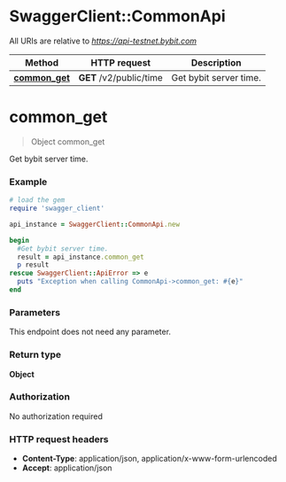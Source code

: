 # SwaggerClient::CommonApi

All URIs are relative to *https://api-testnet.bybit.com*

Method | HTTP request | Description
------------- | ------------- | -------------
[**common_get**](CommonApi.md#common_get) | **GET** /v2/public/time | Get bybit server time.


# **common_get**
> Object common_get

Get bybit server time.

### Example
```ruby
# load the gem
require 'swagger_client'

api_instance = SwaggerClient::CommonApi.new

begin
  #Get bybit server time.
  result = api_instance.common_get
  p result
rescue SwaggerClient::ApiError => e
  puts "Exception when calling CommonApi->common_get: #{e}"
end
```

### Parameters
This endpoint does not need any parameter.

### Return type

**Object**

### Authorization

No authorization required

### HTTP request headers

 - **Content-Type**: application/json, application/x-www-form-urlencoded
 - **Accept**: application/json



